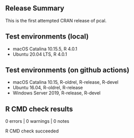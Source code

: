 
## Release Summary

This is the first attempted CRAN release of pcal.

## Test environments (local)

* macOS Catalina 10.15.5, R 4.0.1
* Ubuntu 20.04 LTS, R 4.0.1

## Test environments (on github actions)

* macOS Catalina 10.15, R-oldrel, R-release, R-devel  
* Ubuntu 16.04, R-oldrel, R-release
* Windows Server 2019, R-release, R-devel  

## R CMD check results

0 errors | 0 warnings | 0 notes

R CMD check succeeded

